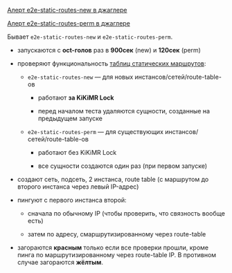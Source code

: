 [Алерт e2e-static-routes-new в джаглере](https://juggler.yandex-team.ru/aggregate_checks/?query=service%3De2e-static-routes-new)

[Алерт e2e-static-routes-perm в джаглере](https://juggler.yandex-team.ru/aggregate_checks/?query=service%3De2e-static-routes-perm)

Бывает `e2e-static-routes-new` и `e2e-static-routes-perm`.

- запускаются с **oct-голов** раз в **900сек** (new) и **120сек** (perm)

- проверяют функциональность [таблиц статических маршрутов](https://st.yandex-team.ru/CLOUD-15625):

  - `e2e-static-routes-new` — для новых инстансов/сетей/route-table-ов

    - работают **за KiKiMR Lock**

    - перед началом теста удаляются сущности, созданные на предыдущем запуске

  - `e2e-static-routes-perm` — для существующих инстансов/сетей/route-table-ов

    - работают без KiKiMR Lock

    - все сущности создаются один раз (при первом запуске)

- создают сеть, подсеть, 2 инстанса, route table (с маршрутом до второго инстанса через левый IP-адрес)

- пингуют с первого инстанса второй:

  - сначала по обычному IP (чтобы проверить, что связность вообще есть)

  - затем по адресу, смаршрутизированному через route-table

- загораются **красным** только если все проверки прошли, кроме пинга по маршрутизированному через route-table IP. В противном случае загораются **жёлтым**.